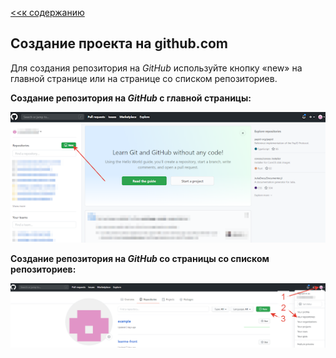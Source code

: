 [<<к содержанию](./readme.md)

## Создание проекта на github.com

Для создания репозитория на *GitHub* используйте кнопку «new» на главной странице или на странице со списком репозиториев.

**Создание репозитория на *GitHub* c главной страницы:**

![](./creat1.png)

**Создание репозитория на *GitHub* со страницы со списком репозиториев:**

![](./creat2.png)